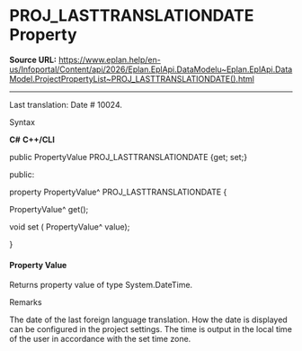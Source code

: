 # PROJ_LASTTRANSLATIONDATE Property

**Source URL:** https://www.eplan.help/en-us/Infoportal/Content/api/2026/Eplan.EplApi.DataModelu~Eplan.EplApi.DataModel.ProjectPropertyList~PROJ_LASTTRANSLATIONDATE().html

---

Last translation: Date # 10024.

Syntax

**C#**
**C++/CLI**


public PropertyValue PROJ_LASTTRANSLATIONDATE {get; set;}

public:

property PropertyValue^ PROJ_LASTTRANSLATIONDATE {

   PropertyValue^ get();

   void set (    PropertyValue^ value);

}


#### Property Value

Returns property value of type System.DateTime.

Remarks

The date of the last foreign language translation. How the date is displayed can be configured in the project settings. The time is output in the local time of the user in accordance with the set time zone.
